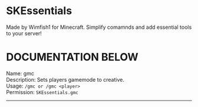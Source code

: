 # SKEssentials

Made by Wimfish1 for Minecraft. Simplify comamnds and add essential tools to your server!


# DOCUMENTATION BELOW 




Name: gmc<br>
Description: Sets players gamemode to creative.<br>
Usage: ``/gmc or /gmc <player>``<br>
Permission: ``SKEssentials.gmc``<br>

_________________
